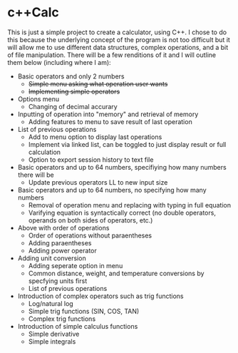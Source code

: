 # c++Calc
This is just a simple project to create a calculator, using C++. I chose to do this because the underlying concept of the program is not too difficult but it will allow me to use different data structures, complex operations, and a bit of file manipulation. There will be a few renditions of it and I will outline them below (including where I am):
  - Basic operators and only 2 numbers
    - ~~Simple menu asking what operation user wants~~
    - ~~Implementing simple operators~~
  - Options menu
    - Changing of decimal accurary
  - Inputting of operation into "memory" and retrieval of memory
    - Adding features to menu to save result of last operation
  - List of previous operations
    - Add to menu option to display last operations
    - Implement via linked list, can be toggled to just display result or full calculation
    - Option to export session history to text file
  - Basic operators and up to 64 numbers, specifiying how many numbers there will be
    - Update previous operators LL to new input size
  - Basic operators and up to 64 numbers, no specifying how many numbers
    - Removal of operation menu and replacing with typing in full equation
    - Varifying equation is syntactically correct (no double operators, operands on both sides of operators, etc.)
  - Above with order of operations
    - Order of operations without paraentheses
    - Adding paraentheses
    - Adding power operator
  - Adding unit conversion
    - Adding seperate option in menu
    - Common distance, weight, and temperature conversions by specfying units first
    - List of previous operations
  - Introduction of complex operators such as trig functions
    - Log/natural log
    - Simple trig functions (SIN, COS, TAN)
    - Complex trig functions
  - Introduction of simple calculus functions
    - Simple derivative
    - Simple integrals 
